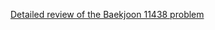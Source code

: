 [Detailed review of the Baekjoon 11438 problem](https://choicube84.github.io/study/2023/08/11/baekjoon_11438.html)
